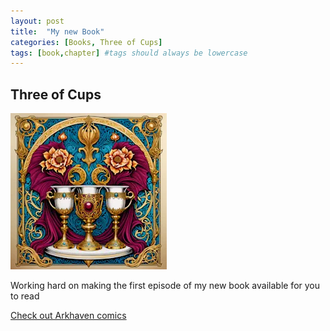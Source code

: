 ```yaml
---
layout: post
title:  "My new Book"
categories: [Books, Three of Cups] 
tags: [book,chapter] #tags should always be lowercase
---
```


## Three of Cups

[![Some Title](/assets/img/0.webp)](https://arkhaven.com/ "Some Title")

Working hard on making the first episode of my new book available for you to read

[Check out Arkhaven comics](https://arkhaven.com/)